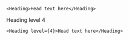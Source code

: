     <Heading>Head text here</Heading>

Heading level 4

    <Heading level={4}>Head text here</Heading>